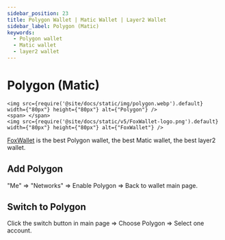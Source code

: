 ```yaml
---
sidebar_position: 23
title: Polygon Wallet | Matic Wallet | Layer2 Wallet
sidebar_label: Polygon (Matic)
keywords:
  - Polygon wallet
  - Matic wallet
  - layer2 wallet
---
```


# Polygon (Matic)
```mdx-code-block
<img src={require('@site/docs/static/img/polygon.webp').default} width={"80px"} height={"80px"} alt={"Polygon"} />
<span> </span>
<img src={require('@site/docs/static/v5/FoxWallet-logo.png').default} width={"80px"} height={"80px"} alt={"FoxWallet"} />
```
[FoxWallet](https://foxwallet.com) is the best Polygon wallet, the best Matic wallet, the best layer2 wallet.

## Add Polygon

"Me" => "Networks" => Enable Polygon => Back to wallet main page.

## Switch to Polygon

Click the switch button in main page => Choose Polygon => Select one account.